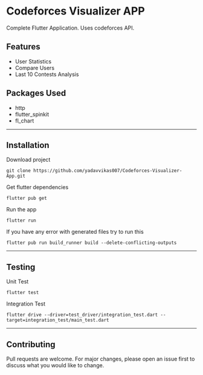 # Codeforces Visualizer APP
Complete Flutter Application. Uses codeforces API.


## Features
* User Statistics
* Compare Users
* Last 10 Contests Analysis

## Packages Used
* http
* flutter_spinkit
* fl_chart 
***
## Installation

Download project 
```
git clone https://github.com/yadavvikas007/Codeforces-Visualizer-App.git
```

Get flutter dependencies
```
flutter pub get
```
Run the app
```
flutter run
```
If you have any error with generated files try to run this
```
flutter pub run build_runner build --delete-conflicting-outputs
```
***
## Testing
Unit Test
```
flutter test
```
Integration Test
```
flutter drive --driver=test_driver/integration_test.dart --target=integration_test/main_test.dart
```
***
## Contributing
Pull requests are welcome. For major changes, please open an issue first to discuss what you would like to change.


